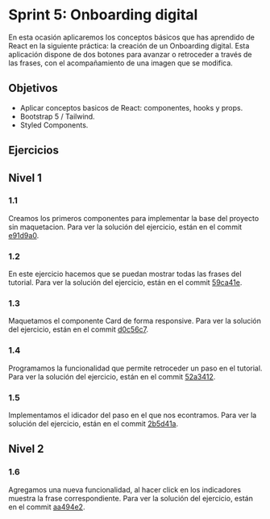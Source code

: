 # Sprint 5: Onboarding digital
En esta ocasión aplicaremos los conceptos básicos que has aprendido de React en la siguiente práctica: la creación de un Onboarding digital. Esta aplicación dispone de dos botones para avanzar o retroceder a través de las frases, con el acompañamiento de una imagen que se modifica.

## Objetivos
- Aplicar conceptos basicos de React: componentes, hooks y props.
- Bootstrap 5 / Tailwind.
- Styled Components.


## Ejercicios

## Nivel 1
### 1.1 
Creamos los primeros componentes para implementar la base del proyecto sin maquetacion.
Para ver la solución del ejercicio, están en el commit [e91d9a0](https://github.com/abicelaya/onboarding-digital/commit/e91d9a0ab9da476999c597141141936f308718f7).

### 1.2 
En este ejercicio hacemos que se puedan mostrar todas las frases del tutorial.
Para ver la solución del ejercicio, están en el commit [59ca41e](https://github.com/abicelaya/onboarding-digital/commit/59ca41e32320dba4c11f6fe39e8a55f87acb3a36).

### 1.3 
Maquetamos el componente Card de forma responsive.
Para ver la solución del ejercicio, están en el commit [d0c56c7](https://github.com/abicelaya/onboarding-digital/commit/d0c56c779e92d6bf1aeeea1a5cfa430bace38f8b).

### 1.4 
Programamos la funcionalidad que permite retroceder un paso en el tutorial.
Para ver la solución del ejercicio, están en el commit [52a3412](https://github.com/abicelaya/onboarding-digital/commit/52a34126ebf9d5ec89b1e4f9a3c099a4aad037c4).

### 1.5 
Implementamos el idicador del paso en el que nos econtramos.
Para ver la solución del ejercicio, están en el commit [2b5d41a](https://github.com/abicelaya/onboarding-digital/commit/2b5d41a255bef78b30e719ada895566255656a62).


## Nivel 2
### 1.6 
Agregamos una nueva funcionalidad, al hacer click en los indicadores muestra la frase correspondiente.
Para ver la solución del ejercicio, están en el commit [aa494e2](https://github.com/abicelaya/onboarding-digital/commit/aa494e2e7ff9543b3881a4c1c024d6d0166375e4).

